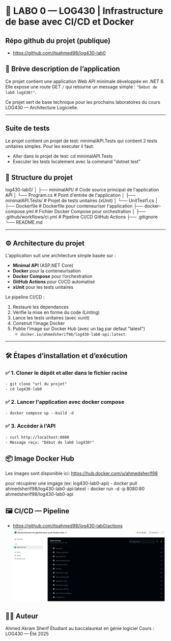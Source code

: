 # 🚀 LABO 0 — LOG430 | Infrastructure de base avec CI/CD et Docker

## Répo github du projet (publique)
 - https://github.com/itsahmed98/log430-lab0


## 📝 Brève description de l’application

Ce projet contient une application Web API minimale développée en .NET 8. Elle expose une route GET `/` qui retourne un message simple : 
`"Début de lab0 log430!"`.

Ce projet sert de base technique pour les prochains laboratoires du cours LOG430 — Architecture Logicielle.

---

## Suite de tests

Le projet contient un projet de test: minimalAPI.Tests qui contient 2 tests unitaires simples. Pour les executer il faut:

- Aller dans le projet de test: cd minimalAPI.Tests
- Executer les tests localement avec la command "dotnet test"

## 🧱 Structure du projet

log430-lab0/
│
├── minimalAPI/ # Code source principal de l'application API
│ └── Program.cs # Point d'entrée de l'application
│
├── minimalAPI.Tests/ # Projet de tests unitaires (xUnit)
│ └── UnitTest1.cs
│
├── Dockerfile # Dockerfile pour conteneuriser l'application
├── docker-compose.yml # Fichier Docker Compose pour orchestration
│
├── .github/workflows/ci.yml # Pipeline CI/CD GitHub Actions
├── .gitignore
└── README.md

---

## ⚙️ Architecture du projet

L'application suit une architecture simple basée sur :

- **Minimal API** (ASP.NET Core)
- **Docker** pour la conteneurisation
- **Docker Compose** pour l’orchestration
- **GitHub Actions** pour CI/CD automatisé
- **xUnit** pour les tests unitaires

Le pipeline CI/CD :
1. Restaure les dépendances
2. Vérifie la mise en forme du code (Linting)
3. Lance les tests unitaires (avec xunit)
4. Construit l’image Docker
5. Publie l’image sur Docker Hub (avec un tag par defaut "latest")
    - `docker.io/ahmedsherif98/log430-lab0-api:latest`

---

## 🛠️ Étapes d’installation et d’exécution

### ✅ 1. Cloner le dépôt et aller dans le fichier racine
    - git clone "url du projet"
    - cd log430-lab0

### ✅ 2. Lancer l'application avec docker compose
    - docker compose up --build -d

### ✅ 3. Accèder à l'API
    - curl http://localhost:8080
    - Message reçu: "Début de lab0 log430!"


## 📦 Image Docker Hub
Les images sont disponible ici: https://hub.docker.com/u/ahmedsherif98

pour récupèrer une imgage (ex: log430-lab0-api)
    - docker pull ahmedsherif98/log430-lab0-api:latest
    - docker run -d -p 8080:80 ahmedsherif98/log430-lab0-api

## 🖼️ CI/CD — Pipeline
 - https://github.com/itsahmed98/log430-lab0/actions
 ![alt text](image.png)


## 👨‍💻 Auteur
Ahmed Akram Sherif
Étudiant au baccalauréat en génie logiciel
Cours : LOG430 — Été 2025